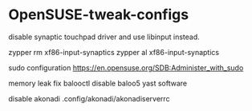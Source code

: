 # OpenSUSE-tweak-configs

disable synaptic touchpad driver and use libinput instead.

zypper rm xf86-input-synaptics
zypper al xf86-input-synaptics

sudo configuration
https://en.opensuse.org/SDB:Administer_with_sudo

memory leak fix
balooctl disable
baloo5 yast software

disable akonadi
.config/akonadi/akonadiserverrc


